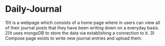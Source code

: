 # Daily-Journal
1)It is a webpage which consists of a home page where in users can view all of their journal posts that they have been writing down on a everyday basis.
2)It uses mongoDB to store the data via establishing a connection to it.
3) Compose page exists to write new journal entries and upload them.
